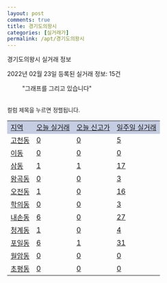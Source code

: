 ```yaml
---
layout: post
comments: true
title: 경기도의왕시
categories: [실거래가]
permalink: /apt/경기도의왕시
---
```


경기도의왕시 실거래 정보

2022년 02월 23일 등록된 실거래 정보: 15건

<!--<script async src="https://pagead2.googlesyndication.com/pagead/js/adsbygoogle.js?client=ca-pub-3485438051770037"
 crossorigin="anonymous"></script>-->

<script type="text/javascript">
  google.charts.load('current', {'packages':['corechart']});
  google.charts.setOnLoadCallback(drawChart);

  function drawChart() {
    var data = google.visualization.arrayToDataTable([['거래일', '매매', '전월세', '전매'], ['21-01', 2, 1, 0], ['21-02', 186, 224, 1], ['21-03', 179, 281, 2], ['21-04', 163, 260, 1], ['21-05', 159, 225, 5], ['21-06', 155, 362, 0], ['21-07', 137, 379, 0], ['21-08', 105, 340, 0], ['21-09', 83, 214, 0], ['21-10', 55, 263, 0], ['21-11', 30, 238, 2], ['21-12', 17, 282, 0], ['22-01', 19, 271, 0], ['22-02', 12, 142, 0]]);

    var options = {
      title: '최근 1년간 유형별 거래량 추이',
      legend: { position: 'bottom' }
    };

    setTimeout(function() {
        var chart = new google.visualization.LineChart(document.getElementById('columnchart_material'));
        chart.draw(data, (options));
        document.getElementById('loading').style.display = 'none';
        var dayLabel = (new Date()).getDay();
        if (dayLabel < 2) {
            sorttable.innerSortFunction.apply(document.getElementById('week'), []);
            sorttable.innerSortFunction.apply(document.getElementById('week'), []);        
        }
        else {
            sorttable.innerSortFunction.apply(document.getElementById('today'), []);
            sorttable.innerSortFunction.apply(document.getElementById('today'), []);
        }
    }, 200);

  }
</script>

<div id="loading" style="z-index:20; display: block; margin-left: 35px">"그래프를 그리고 있습니다"</div>
<div id="columnchart_material" style="width: 95%; margin-left: -35px; display: block"></div>
<!--<div style="width: 95%; margin-left: -35px; display: block">
      <script async src="https://pagead2.googlesyndication.com/pagead/js/adsbygoogle.js?client=ca-pub-3485438051770037"
          crossorigin="anonymous"></script>
      <ins class="adsbygoogle"
          style="display:block"
          data-ad-format="fluid"
          data-ad-layout-key="-fb+5w+4e-db+86"
          data-ad-client="ca-pub-3485438051770037"
          data-ad-slot="1827090281"></ins>
      <script>
          (adsbygoogle = window.adsbygoogle || []).push({});
      </script>
</div>-->
<br>

<font size='small' style='font-size: small;'>컬럼 제목을 누르면 정렬됩니다.</font>
<table class="sortable">
  <tr style='background-color: rgba(114, 132, 186,0.4);'>
    <td id="region"><a href="#">지역</a></td>
    <td id="today"><a href="#">오늘 실거래</a></td>
    <td id="today_new"><a href="#">오늘 신고가</a></td>
    <td id="week"><a href="#">일주일 실거래</a></td>
  </tr>

  
  <tr class="item">
    <td><a href="경기도의왕시고천동">고천동</a></td>
    <td><a href="경기도의왕시고천동">0</a></td>
    <td><a href="경기도의왕시고천동">0</a></td>
    <td><a href="경기도의왕시고천동">5</a></td>
  </tr>
    

  <tr class="item">
    <td><a href="경기도의왕시이동">이동</a></td>
    <td><a href="경기도의왕시이동">0</a></td>
    <td><a href="경기도의왕시이동">0</a></td>
    <td><a href="경기도의왕시이동">0</a></td>
  </tr>
    

  <tr class="item">
    <td><a href="경기도의왕시삼동">삼동</a></td>
    <td><a href="경기도의왕시삼동">1</a></td>
    <td><a href="경기도의왕시삼동">1</a></td>
    <td><a href="경기도의왕시삼동">17</a></td>
  </tr>
    

  <tr class="item">
    <td><a href="경기도의왕시왕곡동">왕곡동</a></td>
    <td><a href="경기도의왕시왕곡동">0</a></td>
    <td><a href="경기도의왕시왕곡동">0</a></td>
    <td><a href="경기도의왕시왕곡동">3</a></td>
  </tr>
    

  <tr class="item">
    <td><a href="경기도의왕시오전동">오전동</a></td>
    <td><a href="경기도의왕시오전동">1</a></td>
    <td><a href="경기도의왕시오전동">0</a></td>
    <td><a href="경기도의왕시오전동">16</a></td>
  </tr>
    

  <tr class="item">
    <td><a href="경기도의왕시학의동">학의동</a></td>
    <td><a href="경기도의왕시학의동">0</a></td>
    <td><a href="경기도의왕시학의동">0</a></td>
    <td><a href="경기도의왕시학의동">3</a></td>
  </tr>
    

  <tr class="item">
    <td><a href="경기도의왕시내손동">내손동</a></td>
    <td><a href="경기도의왕시내손동">6</a></td>
    <td><a href="경기도의왕시내손동">0</a></td>
    <td><a href="경기도의왕시내손동">27</a></td>
  </tr>
    

  <tr class="item">
    <td><a href="경기도의왕시청계동">청계동</a></td>
    <td><a href="경기도의왕시청계동">1</a></td>
    <td><a href="경기도의왕시청계동">0</a></td>
    <td><a href="경기도의왕시청계동">4</a></td>
  </tr>
    

  <tr class="item">
    <td><a href="경기도의왕시포일동">포일동</a></td>
    <td><a href="경기도의왕시포일동">6</a></td>
    <td><a href="경기도의왕시포일동">1</a></td>
    <td><a href="경기도의왕시포일동">31</a></td>
  </tr>
    

  <tr class="item">
    <td><a href="경기도의왕시월암동">월암동</a></td>
    <td><a href="경기도의왕시월암동">0</a></td>
    <td><a href="경기도의왕시월암동">0</a></td>
    <td><a href="경기도의왕시월암동">0</a></td>
  </tr>
    

  <tr class="item">
    <td><a href="경기도의왕시초평동">초평동</a></td>
    <td><a href="경기도의왕시초평동">0</a></td>
    <td><a href="경기도의왕시초평동">0</a></td>
    <td><a href="경기도의왕시초평동">0</a></td>
  </tr>
    


</table>


    